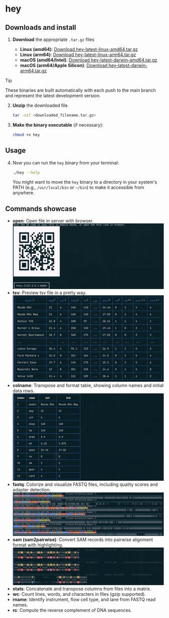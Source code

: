 # hey

## Downloads and install

1.  **Download** the appropriate `.tar.gz` files

    - **Linux (amd64)**: [Download hey-latest-linux-amd64.tar.gz](https://github.com/YOUR_USERNAME/YOUR_REPONAME/releases/download/latest/hey-latest-linux-amd64.tar.gz)
    - **Linux (arm64)**: [Download hey-latest-linux-arm64.tar.gz](https://github.com/YOUR_USERNAME/YOUR_REPONAME/releases/download/latest/hey-latest-linux-arm64.tar.gz)
    - **macOS (amd64/Intel)**: [Download hey-latest-darwin-amd64.tar.gz](https://github.com/YOUR_USERNAME/YOUR_REPONAME/releases/download/latest/hey-latest-darwin-amd64.tar.gz)
    - **macOS (arm64/Apple Silicon)**: [Download hey-latest-darwin-arm64.tar.gz](https://github.com/YOUR_USERNAME/YOUR_REPONAME/releases/download/latest/hey-latest-darwin-arm64.tar.gz)

> [!TIP]
> These binaries are built automatically with each push to the main branch and represent the latest development version.

2.  **Unzip** the downloaded file.

    ```bash
    tar -xzf <downloaded_filename.tar.gz>
    ```

3.  **Make the binary executable** (if necessary):

    ```bash
    chmod +x hey
    ```

## Usage

4.  Now you can run the `hey` binary from your terminal:

    ```bash
    ./hey --help
    ```

    You might want to move the `hey` binary to a directory in your system's PATH (e.g., `/usr/local/bin` or `~/bin`) to make it accessible from anywhere.

## Commands showcase

- **open**: Open file in server with browser.
  ![](./docs/preview_open.png)
- **tsv**: Preview tsv file in a pretty way.
  ![](./docs/preview_tsv.png)
- **colname**: Transpose and format table, showing column names and initial data rows.
  ![](./docs/preview_colname.png)
- **fastq**: Colorize and visualize FASTQ files, including quality scores and adapter detection.
  ![](./docs/preview_fastq.png)
- **sam (sam2pairwise)**: Convert SAM records into pairwise alignment format with highlighting.
  ![](./docs/preview_sam2pairwise.png)
- **stats**: Concatenate and transpose columns from files into a matrix.
- **wc**: Count lines, words, and characters in files (gzip supported).
- **rname**: Identify instrument, flow cell type, and lane from FASTQ read names.
- **rc**: Compute the reverse complement of DNA sequences.
